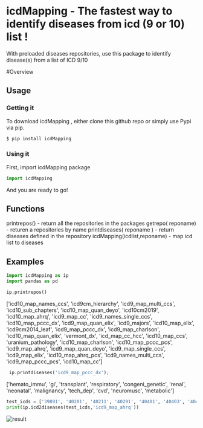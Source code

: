 # icdMapping - The fastest way to identify diseases from icd (9 or 10) list !

With preloaded diseases repositories, use this package to identify disease(s) from a list of ICD 9/10   

#Overview


## Usage


###  Getting it

To download icdMapping , either clone this github repo or simply use Pypi via pip.

```sh
$ pip install icdMapping
```

### Using it

First, import icdMapping package

```Python
import icdMapping
```

And you are ready to go!  

## Functions
printrepos() - return all the repositories in the packages
getrepo( reponame)  - returen a repositories by name
printdiseases( reponame )  - return diseases defined in the repository 
icdMapping(icdlist,reponame) - map icd list to diseases
 
 ## Examples

```Python
import icdMapping as ip
import pandas as pd
```
```Python
ip.printrepos()
```
['icd10_map_names_ccs', 'icd9cm_hierarchy', 'icd9_map_multi_ccs', 'icd10_sub_chapters', 'icd10_map_quan_deyo', 'icd10cm2019', 'icd10_map_ahrq', 'icd9_map_cc', 'icd9_names_single_ccs', 'icd10_map_pccc_dx', 'icd9_map_quan_elix', 'icd9_majors', 'icd10_map_elix', 'icd9cm2014_leaf', 'icd9_map_pccc_dx', 'icd9_map_charlson', 'icd10_map_quan_elix', 'vermont_dx', 'icd_map_cc_hcc', 'icd10_map_ccs', 'uranium_pathology', 'icd10_map_charlson', 'icd10_map_pccc_pcs', 'icd9_map_ahrq', 'icd9_map_quan_deyo', 'icd9_map_single_ccs', 'icd9_map_elix', 'icd10_map_ahrq_pcs', 'icd9_names_multi_ccs', 'icd9_map_pccc_pcs', 'icd10_map_cc']

```Python
 ip.printdiseases('icd9_map_pccc_dx');
```
['hemato_immu', 'gi', 'transplant', 'respiratory', 'congeni_genetic', 'renal', 'neonatal', 'malignancy', 'tech_dep', 'cvd', 'neuromusc', 'metabolic']

```Python
test_icds = ['39891', '40201', '40211', '40291', '40401', '40403', '40411', '40413', '40491', '40493', '428', '4280', '42800', '42801', '42802']
print(ip.icd2diseases(test_icds,'icd9_map_ahrq'))
```
![result](https://github.com/Luyaochen1/icdMapping/blob/master/pics/icd2phenotype_result.JPG)
 
